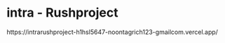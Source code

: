 <h1>intra - Rushproject</h1>
https://intrarushproject-h1hsl5647-noontagrich123-gmailcom.vercel.app/

